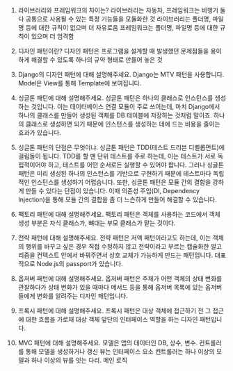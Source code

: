 1. 라이브러리와 프레임워크의 차이는?
라이브러리는 자동차, 프레임워크는 비행기
둘 다 공통으로 사용될 수 있는 특정 기능들을 모듈화한 것
라이브러리는 폴더명, 파일명 등에 대한 규칙이 없으며 더 자유로움
프레임워크는 폴더명, 파일명 등에 대한 규칙이 있으며 더 엄격함

2. 디자인 패턴이란?
디자인 패턴은 프로그램을 설계할 때 발생했던 문제점들을 용이하게 해결할 수 있도록 하나의 규약 형태로 만들어 놓은 것

3. Django의 디자인 패턴에 대해 설명해주세요.
Django는 MTV 패턴을 사용합니다. Model은 View를 통해 Template에 보여집니다.

4. 싱글톤 패턴에 대해 설명해주세요.
싱글톤 패턴은 하나의 클래스로 인스턴스를 생성하는 것입니다. 이는 데이터베이스 연결 모듈이 주로 쓰이는데, 마치 Django에서 하나의 클래스를 만들어 생성된 객체를 DB 테이블에 저장하는 것처럼 말이죠. 하나의 클래스로 생성하면 되기 때문에 인스턴스를 생성하는 데에 드는 비용을 줄이는 효과가 있습니다.

5. 싱글톤 패턴의 단점은 무엇이냐.
싱글톤 패턴은 TDD(테스트 드리븐 디벨롭먼트)에 걸림돌이 됩니다. TDD를 할 땐 단위 테스트를 주로 하는데, 이는 테스트가 서로 독립적이어야 하고, 테스트를 어떤 순서로든 실행할 수 있어야 합니다. 그러나 싱글톤 패턴은 미리 생성된 하나의 인스턴스를 기반으로 구현하기 때문에 테스트마다 독립적인 인스턴스를 생성하기 어렵습니다. 또한, 싱글톤 패턴은 모듈 간의 결합을 강하게 만들 수 있다는 단점이 있습니다. 이때 의존성 주입(DI, Dependency Injection)을 통해 모듈 간의 결합을 좀 더 느슨하게 만들어 해결할 수 있습니다. 

6. 팩토리 패턴에 대해 설명해주세요.
팩토리 패턴은 객체를 사용하는 코드에서 객체 생성 부분은 자식 클래스가, 뼈대는 부모 클래스가 맡는 것이다.

7. 전략 패턴에 대해 설명해주세요.
전략 패턴은 저액 패턴이라고도 하는데, 이는 객체의 행위를 바꾸고 싶은 경우 직접 수정하지 않고 전략이라고 부르는 캡슐화한 알고리즘을 컨텍스트 안에서 바꿔주면서 상호 교체가 가능하게 만드는 패턴입니다. 대표적으로 Node.js의 passport가 있습니다.

8. 옵저버 패턴에 대해 설명해주세요.
옵저버 패턴은 주체가 어떤 객체의 상태 변화를 관찰하다가 상태 변화가 있을 때마다 메서드 등을 통해 옵저버 목록에 있는 옵저버들에게 변화를 알려주는 디자인 패턴입니다.

9. 프록시 패턴에 대해 설명해주세요.
프록시 패턴은 대상 객체에 접근하기 전 그 접근에 대한 흐름을 가로채 대상 객체 앞단의 인터페이스 역할을 하는 디자인 패턴입니다.

10. MVC 패턴에 대해 설명해주세요.
모델은 앱의 데이터인 DB, 상수, 변수. 컨트롤러를 통해 모델을 생성하거나 갱신
뷰는 인터페이스 요소
컨트롤러는 하나 이상의 모델과 하나 이상의 뷰를 잇는 다리. 메인 로직 